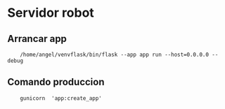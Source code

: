 # Servidor robot

## Arrancar app
```
    /home/angel/venvflask/bin/flask --app app run --host=0.0.0.0 --debug
```

## Comando produccion
```
    gunicorn  'app:create_app'
```